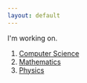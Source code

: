 ```yaml
---
layout: default
---
```


I'm working on.

1. [Computer Science](./cs/index.md)
2. [Mathematics](./mathematics/index.md)
3. [Physics](./physics/index.md)